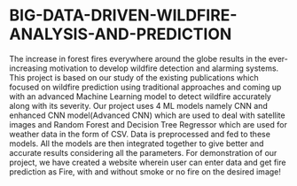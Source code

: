 # BIG-DATA-DRIVEN-WILDFIRE-ANALYSIS-AND-PREDICTION
The increase in forest fires everywhere around the globe results in the ever-increasing motivation to develop wildfire detection and alarming systems. This project is based on our study of the existing publications which focused on wildfire prediction using traditional approaches and coming up with an advanced Machine Learning model to detect wildfire accurately along with its severity. Our project uses 4 ML models namely CNN and enhanced CNN model(Advanced CNN) which are used to deal with satellite images and Random Forest and Decision Tree Regressor which are used for weather data in the form of CSV. Data is preprocessed and fed to these models. All the models are then integrated together to give better and accurate results considering all the parameters. For demonstration of our project, we have created a website wherein user can enter data and get fire prediction as Fire, with and without smoke or no fire on the desired image!
